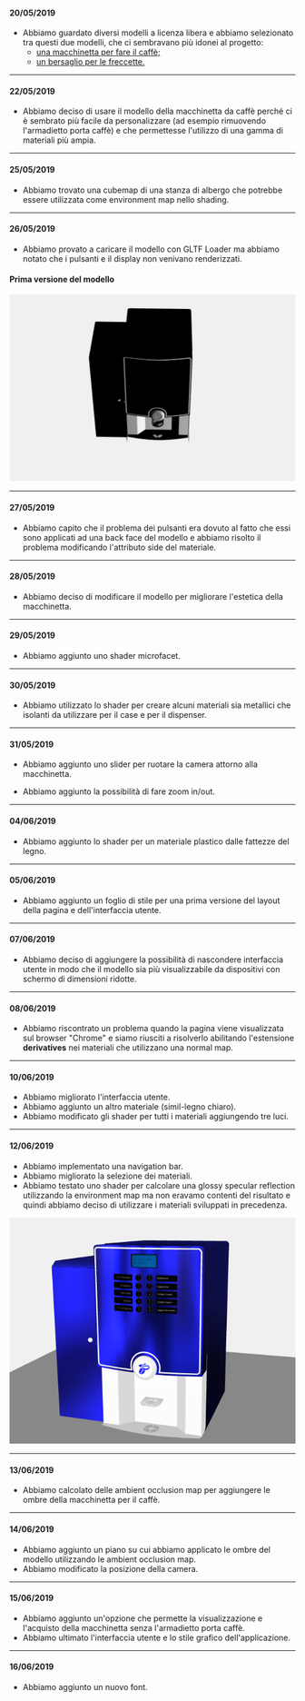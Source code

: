 #### 20/05/2019
- Abbiamo guardato diversi modelli a licenza libera e abbiamo selezionato tra questi due modelli, che ci sembravano più idonei al progetto:
    * [una macchinetta per fare il caffè;](https://sketchfab.com/3d-models/maschiene-caffea-compact-v4-922143170e2445c18dde58678fe48c25)
    * [un bersaglio per le freccette.](https://sketchfab.com/3d-models/dart-set-8dc4075c2c764870b45f037dec2032a8)

---

#### 22/05/2019

- Abbiamo deciso di usare il modello della macchinetta da caffè perché ci è sembrato più facile da personalizzare (ad esempio rimuovendo l'armadietto porta caffè) e che permettesse l'utilizzo di una gamma di materiali più ampia.

---

#### 25/05/2019

- Abbiamo trovato una cubemap di una stanza di albergo che potrebbe essere utilizzata come environment map nello shading.

---

#### 26/05/2019

- Abbiamo provato a caricare il modello con GLTF Loader ma abbiamo notato che i pulsanti e il display non venivano renderizzati.

#### Prima versione del modello

![modello che abbiamo deciso di usare](Screenshot/CaffeBase.PNG)

---

#### 27/05/2019

- Abbiamo capito che il problema dei pulsanti era dovuto al fatto che essi sono applicati ad una back face del modello e abbiamo risolto il problema modificando l'attributo side del materiale.

---

#### 28/05/2019

- Abbiamo deciso di modificare il modello per migliorare l'estetica della macchinetta.

---

#### 29/05/2019

- Abbiamo aggiunto uno shader microfacet.

---

#### 30/05/2019

- Abbiamo utilizzato lo shader per creare alcuni materiali sia metallici che isolanti da utilizzare per il case e per il dispenser.

---

#### 31/05/2019

- Abbiamo aggiunto uno slider per ruotare la camera attorno alla macchinetta.

- Abbiamo aggiunto la possibilità di fare zoom in/out.

---

#### 04/06/2019

- Abbiamo aggiunto lo shader per un materiale plastico dalle fattezze del legno.

---

#### 05/06/2019

- Abbiamo aggiunto un foglio di stile per una prima versione del layout della pagina e dell'interfaccia utente.

---

#### 07/06/2019

- Abbiamo deciso di aggiungere la possibilità di nascondere interfaccia utente in modo che il modello sia più visualizzabile da dispositivi con schermo di dimensioni ridotte.

---

#### 08/06/2019

- Abbiamo riscontrato un problema quando la pagina viene visualizzata sul browser "Chrome" e siamo riusciti a risolverlo abilitando l'estensione **derivatives** nei materiali che utilizzano una normal map.

---

#### 10/06/2019

- Abbiamo migliorato l'interfaccia utente.
- Abbiamo aggiunto un altro materiale (simil-legno chiaro).
- Abbiamo modificato gli shader per tutti i materiali aggiungendo tre luci.

---

#### 12/06/2019

- Abbiamo implementato una navigation bar.
- Abbiamo migliorato la selezione dei materiali.
- Abbiamo testato uno shader per calcolare una glossy specular reflection utilizzando la environment map ma non eravamo contenti del risultato e quindi abbiamo deciso di utilizzare i materiali sviluppati in precedenza.

![glossy-reflection](Screenshot/env-map.PNG)

---

#### 13/06/2019

- Abbiamo calcolato delle ambient occlusion map per aggiungere le ombre della macchinetta per il caffè.

---

#### 14/06/2019

- Abbiamo aggiunto un piano su cui abbiamo applicato le ombre del modello utilizzando le ambient occlusion map.
- Abbiamo modificato la posizione della camera.

---

#### 15/06/2019

- Abbiamo aggiunto un'opzione che permette la visualizzazione e l'acquisto della macchinetta senza l'armadietto porta caffè.
- Abbiamo ultimato l'interfaccia utente e lo stile grafico dell'applicazione.

---

#### 16/06/2019

- Abbiamo aggiunto un nuovo font.